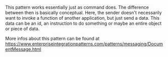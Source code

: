 This pattern works essentially just as command does. The difference between then is basically conceptual.
Here, the sender doesn't necessarily want to invoke a function of another application, but just send a data.
This data can be an id, an instruction to do something or maybe an entire object or piece of data.

More infos about this pattern can be found at https://www.enterpriseintegrationpatterns.com/patterns/messaging/DocumentMessage.html